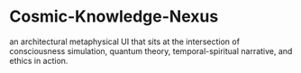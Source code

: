 # Cosmic-Knowledge-Nexus
an architectural metaphysical UI that sits at the intersection of consciousness simulation, quantum theory, temporal-spiritual narrative, and ethics in action.
